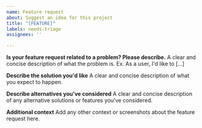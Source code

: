 ```yaml
---
name: Feature request
about: Suggest an idea for this project
title: "[FEATURE]"
labels: needs-triage
assignees: ''

---
```


**Is your feature request related to a problem? Please describe.**
A clear and concise description of what the problem is. Ex. As a user, I'd like to [...]

**Describe the solution you'd like**
A clear and concise description of what you expect to happen.

**Describe alternatives you've considered**
A clear and concise description of any alternative solutions or features you've considered.

**Additional context**
Add any other context or screenshots about the feature request here.
